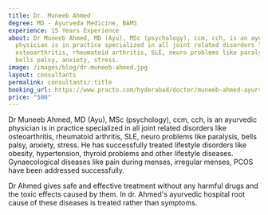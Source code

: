```yaml
---
title: Dr. Muneeb Ahmed
degree: MD - Ayurveda Medicine, BAMS
experience: 15 Years Experience
about: Dr Muneeb Ahmed, MD (Ayu), MSc (psychology), ccm, cch, is an ayurvedic
  physician is in practice specialized in all joint related disorders like
  osteoarthritis, rheumatoid arthritis, SLE, neuro problems like paralysis,
  bells palsy, anxiety, stress.
image: /images/blog/dr-muneeb-ahmed.jpg
layout: consultants
permalink: consultants/:title
booking_url: https://www.practo.com/hyderabad/doctor/muneeb-ahmed-ayurveda?practice_id=835155&specialization=Ayurveda&referrer=doctor_listing&page_uid=fb5b4594-2a2a-4d2b-a81f-048506bcf0fc
price: "500"
---
```

Dr Muneeb Ahmed, MD (Ayu), MSc (psychology), ccm, cch, is an ayurvedic physician is in practice specialized in all joint related disorders like osteoarthritis, rheumatoid arthritis, SLE, neuro problems like paralysis, bells palsy, anxiety, stress. He has successfully treated lifestyle disorders like obesity, hypertension, thyroid problems and other lifestyle diseases. Gynaecological diseases like pain during menses, irregular menses, PCOS have been addressed successfully.

Dr Ahmed gives safe and effective treatment without any harmful drugs and the toxic effects caused by them. In dr. Ahmed's ayurvedic hospital root cause of these diseases is treated rather than symptoms.
